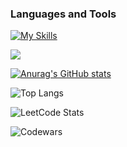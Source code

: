 ### Languages and Tools
[![My Skills](https://skillicons.dev/icons?i=cs,dotnet,postgres,aws,git,docker,mongo,redis,rabbitmq,bots,elasticsearch,grafana,postman,prometheus,bash,androidstudio,bootstrap,c,cpp,html,css,gitlab,java,kotlin,notion,sqlite,obsidian,react,ts,visualstudio)](https://skillicons.dev)

![](https://komarev.com/ghpvc/?username=Minoddein)

[![Anurag's GitHub stats](https://github-readme-stats.vercel.app/api?username=Minoddein&show_icons=true&theme=tokyonight)](https://github.com/anuraghazra/github-readme-stats)

![Top Langs](https://github-readme-stats.vercel.app/api/top-langs/?username=Minoddein&hide_progress=false&theme=tokyonight&langs_count=15&layout=donut)

![LeetCode Stats](https://leetcard.jacoblin.cool/MinoddeinEz?theme=radical&font=Chenla)

![Codewars](https://github.r2v.ch/codewars?user=McConderEz)
